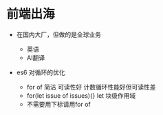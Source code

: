 # 前端出海

- 在国内大厂，但做的是全球业务
  - 英语
  - AI翻译
  
- es6 对循环的优化
  - for of 简洁 可读性好
    计数循环性能好但可读性差
  - for(let issue of issues){}
    let 块级作用域
  - 不需要用下标请用for of
